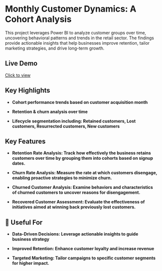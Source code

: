# Monthly Customer Dynamics: A Cohort Analysis
This project leverages Power BI to analyze customer groups over time, uncovering behavioral patterns and trends in the retail sector. The findings provide actionable insights that help businesses improve retention, tailor marketing strategies, and drive long-term growth.

## Live Demo

[Click to view](https://app.fabric.microsoft.com/view?r=eyJrIjoiMDY2YWQ4YmEtYmMzNS00YTVkLWI2NjAtNzY3YzE1YWI4YzJlIiwidCI6ImNhYzZkMjEyLWEwMzMtNDU5Ny05MmNmLWVhY2ZlNzY2NzM4NiIsImMiOjEwfQ%3D%3D&embedImagePlaceholder=true)

## Key Highlights

- **Cohort performance trends based on customer acquisition month**

- **Retention & churn analysis over time**

- **Lifecycle segmentation including: Retained customers, Lost customers, Resurrected customers, New customers**


## Key Features

- **Retention Rate Analysis: Track how effectively the business retains customers over time by grouping them into cohorts based on signup dates.**

- **Churn Rate Analysis: Measure the rate at which customers disengage, enabling proactive strategies to minimize churn.**

- **Churned Customer Analysis: Examine behaviors and characteristics of churned customers to uncover reasons for disengagement.**

- **Recovered Customer Assessment: Evaluate the effectiveness of initiatives aimed at winning back previously lost customers.**


## 📌 Useful For

- **Data-Driven Decisions: Leverage actionable insights to guide business strategy**

- **Improved Retention: Enhance customer loyalty and increase revenue**

- **Targeted Marketing: Tailor campaigns to specific customer segments for higher impact.**
